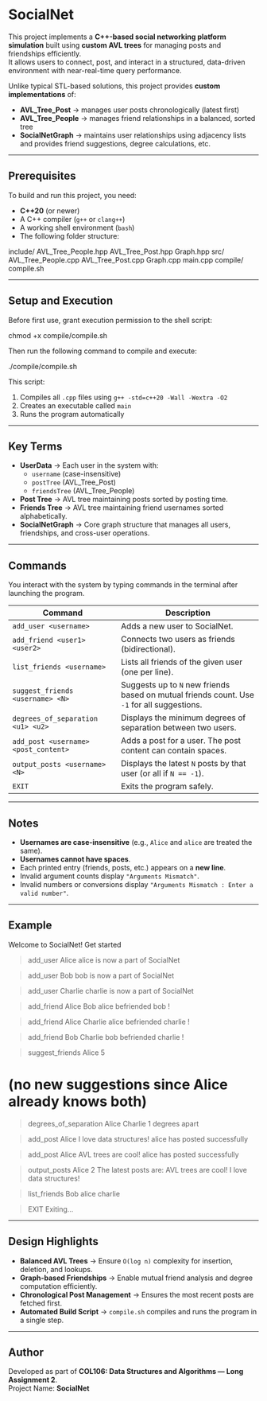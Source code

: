 # SocialNet

This project implements a **C++-based social networking platform simulation** built using **custom AVL trees** for managing posts and friendships efficiently.  
It allows users to connect, post, and interact in a structured, data-driven environment with near-real-time query performance.

Unlike typical STL-based solutions, this project provides **custom implementations** of:

- **AVL_Tree_Post** → manages user posts chronologically (latest first)
- **AVL_Tree_People** → manages friend relationships in a balanced, sorted tree
- **SocialNetGraph** → maintains user relationships using adjacency lists and provides friend suggestions, degree calculations, etc.

---

## Prerequisites

To build and run this project, you need:

- **C++20** (or newer)
- A C++ compiler (`g++` or `clang++`)
- A working shell environment (`bash`)
- The following folder structure:

include/
AVL_Tree_People.hpp
AVL_Tree_Post.hpp
Graph.hpp
src/
AVL_Tree_People.cpp
AVL_Tree_Post.cpp
Graph.cpp
main.cpp
compile/
compile.sh


---

## Setup and Execution

Before first use, grant execution permission to the shell script:

chmod +x compile/compile.sh

Then run the following command to compile and execute:

./compile/compile.sh

This script:
1. Compiles all `.cpp` files using `g++ -std=c++20 -Wall -Wextra -O2`
2. Creates an executable called `main`
3. Runs the program automatically

---

## Key Terms

- **UserData** → Each user in the system with:
  - `username` (case-insensitive)
  - `postTree` (AVL_Tree_Post)
  - `friendsTree` (AVL_Tree_People)
- **Post Tree** → AVL tree maintaining posts sorted by posting time.
- **Friends Tree** → AVL tree maintaining friend usernames sorted alphabetically.
- **SocialNetGraph** → Core graph structure that manages all users, friendships, and cross-user operations.

---

## Commands

You interact with the system by typing commands in the terminal after launching the program.

|              Command                 |                                     Description                                              |
|--------------------------------------|----------------------------------------------------------------------------------------------|
| `add_user <username>`                | Adds a new user to SocialNet.                                                                |
| `add_friend <user1> <user2>`         | Connects two users as friends (bidirectional).                                               |
| `list_friends <username>`            | Lists all friends of the given user (one per line).                                          |
| `suggest_friends <username> <N>`     | Suggests up to `N` new friends based on mutual friends count. Use `-1` for all suggestions.  |
| `degrees_of_separation <u1> <u2>`    | Displays the minimum degrees of separation between two users.                                |
| `add_post <username> <post_content>` | Adds a post for a user. The post content can contain spaces.                               |
| `output_posts <username> <N>`        | Displays the latest `N` posts by that user (or all if `N == -1`).                            |
| `EXIT`                               | Exits the program safely.                                                                    |

---

## Notes

- **Usernames are case-insensitive** (e.g., `Alice` and `alice` are treated the same).
- **Usernames cannot have spaces**.
- Each printed entry (friends, posts, etc.) appears on a **new line**.
- Invalid argument counts display `"Arguments Mismatch"`.
- Invalid numbers or conversions display `"Arguments Mismatch : Enter a valid number"`.

---

## Example

Welcome to SocialNet! Get started

> add_user Alice
alice is now a part of SocialNet

> add_user Bob
bob is now a part of SocialNet

> add_user Charlie
charlie is now a part of SocialNet

> add_friend Alice Bob
alice befriended bob !

> add_friend Alice Charlie
alice befriended charlie !

> add_friend Bob Charlie
bob befriended charlie !

> suggest_friends Alice 5
# (no new suggestions since Alice already knows both)

> degrees_of_separation Alice Charlie
1 degrees apart

> add_post Alice I love data structures!
alice has posted successfully

> add_post Alice AVL trees are cool!
alice has posted successfully

> output_posts Alice 2
The latest posts are:
AVL trees are cool!
I love data structures!

> list_friends Bob
alice
charlie

> EXIT
Exiting...

---

## Design Highlights

- **Balanced AVL Trees** → Ensure `O(log n)` complexity for insertion, deletion, and lookups.
- **Graph-based Friendships** → Enable mutual friend analysis and degree computation efficiently.
- **Chronological Post Management** → Ensures the most recent posts are fetched first.
- **Automated Build Script** → `compile.sh` compiles and runs the program in a single step.

---

## Author

Developed as part of **COL106: Data Structures and Algorithms — Long Assignment 2**.  
Project Name: **SocialNet**
